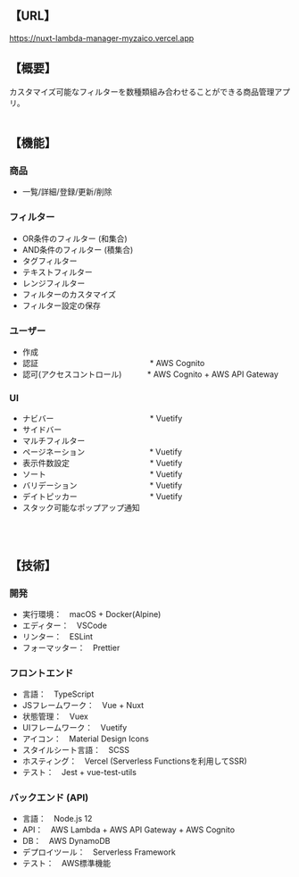 ## 【URL】
https://nuxt-lambda-manager-myzaico.vercel.app

## 【概要】
カスタマイズ可能なフィルターを数種類組み合わせることができる商品管理アプリ。
<br>
<br>

## 【機能】
### 商品
- 一覧/詳細/登録/更新/削除

### フィルター
- OR条件のフィルター (和集合)
- AND条件のフィルター (積集合)
- タグフィルター
- テキストフィルター
- レンジフィルター
- フィルターのカスタマイズ
- フィルター設定の保存

### ユーザー
- 作成
- 認証 　　　　　　　　　　　　　　* AWS Cognito
- 認可(アクセスコントロール)　　　 * AWS Cognito + AWS API Gateway

### UI
- ナビバー　　　　　　　　　　　　 * Vuetify
- サイドバー
- マルチフィルター
- ページネーション　　　　　　　　 * Vuetify
- 表示件数設定　　　　　　　　　　 * Vuetify
- ソート　　　　　　　　　　　　　 * Vuetify
- バリデーション　　　　　　　　　 * Vuetify
- デイトピッカー　　　　　　　　　 * Vuetify
- スタック可能なポップアップ通知
<br>
<br>

## 【技術】
### 開発
- 実行環境：　macOS + Docker(Alpine)
- エディター：　VSCode
- リンター：　ESLint
- フォーマッター：　Prettier

### フロントエンド
- 言語：　TypeScript
- JSフレームワーク：　Vue + Nuxt
- 状態管理：　Vuex
- UIフレームワーク：　Vuetify
- アイコン：　Material Design Icons
- スタイルシート言語：　SCSS
- ホスティング：　Vercel (Serverless Functionsを利用してSSR)
- テスト：　Jest + vue-test-utils

### バックエンド (API)
- 言語：　Node.js 12
- API：　AWS Lambda + AWS API Gateway + AWS Cognito
- DB：　AWS DynamoDB
- デプロイツール：　Serverless Framework
- テスト：　AWS標準機能